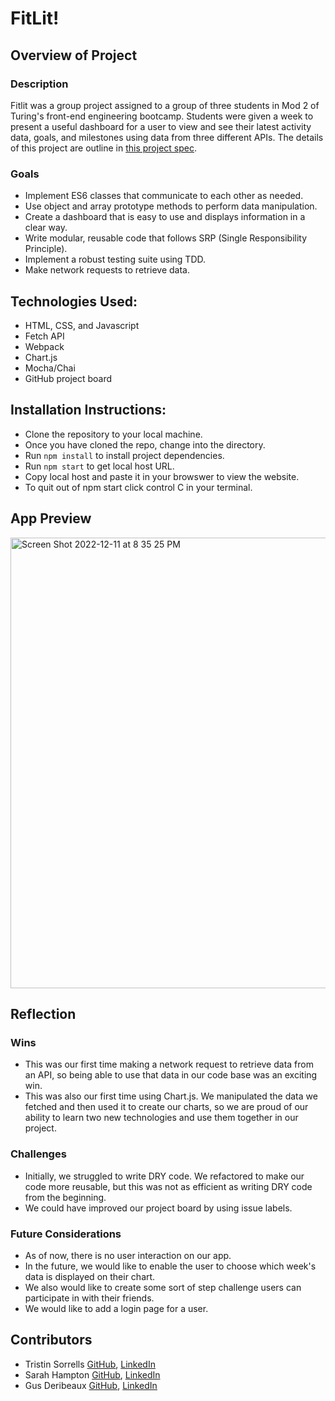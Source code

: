 # FitLit!

## Overview of Project 
### Description
Fitlit was a group project assigned to a group of three students in Mod 2 of Turing's front-end engineering bootcamp. Students were given a week to present a useful dashboard for a user to view and see their latest activity data, goals, and milestones using data from three different APIs. The details of this project are outline in [this project spec](http://frontend.turing.io/projects/fitlit.html).

### Goals
- Implement ES6 classes that communicate to each other as needed.
- Use object and array prototype methods to perform data manipulation.
- Create a dashboard that is easy to use and displays information in a clear way.
- Write modular, reusable code that follows SRP (Single Responsibility Principle).
- Implement a robust testing suite using TDD.
- Make network requests to retrieve data.

## Technologies Used:
- HTML, CSS, and Javascript 
- Fetch API
- Webpack
- Chart.js
- Mocha/Chai
- GitHub project board

## Installation Instructions:
- Clone the repository to your local machine. 
- Once you have cloned the repo, change into the directory. 
- Run `npm install` to install project dependencies.
- Run `npm start` to get local host URL. 
- Copy local host and paste it in your browswer to view the website.
- To quit out of npm start click control C in your terminal.

## App Preview
<img width="721" alt="Screen Shot 2022-12-11 at 8 35 25 PM" src="https://user-images.githubusercontent.com/109977562/206948769-2dfb1e2e-e3bc-4de9-a5b2-1d9d413f2d4b.png">

## Reflection

### Wins
- This was our first time making a network request to retrieve data from an API, so being able to use that data in our code base was an exciting win.
- This was also our first time using Chart.js. We manipulated the data we fetched and then used it to create our charts, so we are proud of our ability to learn two new technologies and use them together in our project.

### Challenges 
- Initially, we struggled to write DRY code. We refactored to make our code more reusable, but this was not as efficient as writing DRY code from the beginning. 
- We could have improved our project board by using issue labels.

### Future Considerations
- As of now, there is no user interaction on our app. 
- In the future, we would like to enable the user to choose which week's data is displayed on their chart.
- We also would like to create some sort of step challenge users can participate in with their friends.
- We would like to add a login page for a user.

## Contributors
- Tristin Sorrells [GitHub](https://github.com/Tristinsorrells1), [LinkedIn](https://www.linkedin.com/in/tristinsorrells/)
- Sarah Hampton [GitHub](https://github.com/SHampton22), [LinkedIn](https://www.linkedin.com/in/sarah-hampton-684083255/)
- Gus Deribeaux [GitHub](https://github.com/Gderibeaux), [LinkedIn](https://www.linkedin.com/in/gus-deribeaux-562a511aa/)
